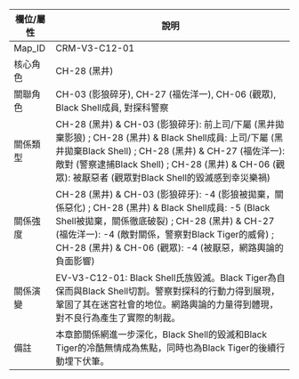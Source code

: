 | 欄位/屬性 | 說明 |
|---|---|
| Map_ID | CRM-V3-C12-01 |
| 核心角色 | CH-28 (黑井) |
| 關聯角色 | CH-03 (影狼碎牙), CH-27 (福佐洋一), CH-06 (觀眾), Black Shell成員, 對探科警察 |
| 關係類型 | CH-28 (黑井) & CH-03 (影狼碎牙): 前上司/下屬 (黑井拋棄影狼) ; CH-28 (黑井) & Black Shell成員: 上司/下屬 (黑井拋棄Black Shell) ; CH-28 (黑井) & CH-27 (福佐洋一): 敵對 (警察逮捕Black Shell) ; CH-28 (黑井) & CH-06 (觀眾): 被厭惡者 (觀眾對Black Shell的毀滅感到幸災樂禍) |
| 關係強度 | CH-28 (黑井) & CH-03 (影狼碎牙): -4 (影狼被拋棄，關係惡化) ; CH-28 (黑井) & Black Shell成員: -5 (Black Shell被拋棄，關係徹底破裂) ; CH-28 (黑井) & CH-27 (福佐洋一): -4 (敵對關係，警察對Black Tiger的威脅) ; CH-28 (黑井) & CH-06 (觀眾): -4 (被厭惡，網路輿論的負面影響) |
| 關係演變 | EV-V3-C12-01: Black Shell氏族毀滅。Black Tiger為自保而與Black Shell切割。警察對探科的行動力得到展現，鞏固了其在迷宮社會的地位。網路輿論的力量得到體現，對不良行為產生了實際的制裁。 |
| 備註 | 本章節關係網進一步深化，Black Shell的毀滅和Black Tiger的冷酷無情成為焦點，同時也為Black Tiger的後續行動埋下伏筆。 |
